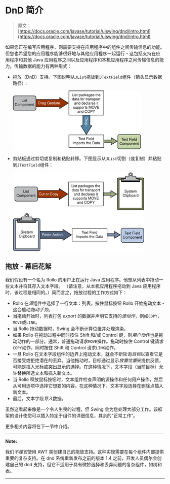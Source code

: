 # DnD 简介

> 原文： [https://docs.oracle.com/javase/tutorial/uiswing/dnd/intro.html](https://docs.oracle.com/javase/tutorial/uiswing/dnd/intro.html)

如果您正在编写应用程序，则需要支持在应用程序中的组件之间传输信息的功能。但您也希望您的应用程序能够很好地与其他应用程序一起运行 - 这包括支持在应用程序和其他 Java 应用程序之间以及应用程序和本机应用程序之间传输信息的能力。传输数据的能力有两种形式：

*   拖放（DnD）支持。下图说明从`JList`拖放到`JTextField`组件（箭头显示数据路径）：

    ![Drag and Drop Illustration](img/1f470d183d3409e1abbd6e9e048983ef.jpg)

*   剪贴板通过剪切或复制和粘贴转移。下图显示从`JList`切割（或复制）并粘贴到`JTextField`组件：

    ![Cut/Copy/Paste Illustration](img/660f11350ac3675902bb58bafec2a49e.jpg)

## 拖放 - 幕后花絮

我们假设有一个名为 Rollo 的用户正在运行 Java 应用程序。他想从列表中拖动一些文本并将其存入文本字段。 （请注意，从本机应用程序拖动到 Java 应用程序时，该过程是相同的。）简而言之，拖放过程的工作方式如下：

*   Rollo 在*源*组件中选择了一行文本：列表。按住鼠标按钮 Rollo 开始拖动文本 - 这会启动*拖动手势*。
*   当拖动开始时，列表打包 _export_ 的数据并声明它支持的*源动作*，例如`COPY`，`MOVE`或`LINK`。
*   当 Rollo 拖动数据时，Swing 会不断计算位置并处理渲染。
*   如果 Rollo 在拖动过程中同时按住 Shift 和/或 Control 键，则*用户动作*也是拖动动作的一部分。通常，普通拖动请求`MOVE`操作。拖动时按住 Control 键请求`COPY`动作，同时按住 Shift 和 Control 请求`LINK`动作。
*   一旦 Rollo 在文本字段组件的边界上拖动文本，就会不断轮询*目标*以查看它是否接受或拒绝潜在的丢弃。当他拖动时，目标通过显示*放置位置*来提供反馈，可能是插入光标或突出显示的选择。在这种情况下，文本字段（当前目标）允许替换所选文本和插入新文本。
*   当 Rollo 释放鼠标按钮时，文本组件检查声明的源操作和任何用户操作，然后从可用选项中选择它想要的内容。在这种情况下，文本字段选择在删除点插入新文本。
*   最后，文本字段*导入*数据。

虽然这看起来像是一个令人生畏的过程，但 Swing 会为您处理大部分工作。该框架的设计使您可以插入特定于组件的详细信息，其余的“正常工作”。

更多相关内容将在下一节中介绍。

* * *

**Note:** 

我们*不建议*使用 AWT 类创建自己的拖放支持。这种实现需要在每个组件内部提供重要的复杂支持。在 dnd 系统重新发布之前的版本 1.4 之前，开发人员偶尔会创建自己的 dnd 支持，但它不适用于具有微妙选择和丢弃问题的复杂组件，如树和表。

* * *